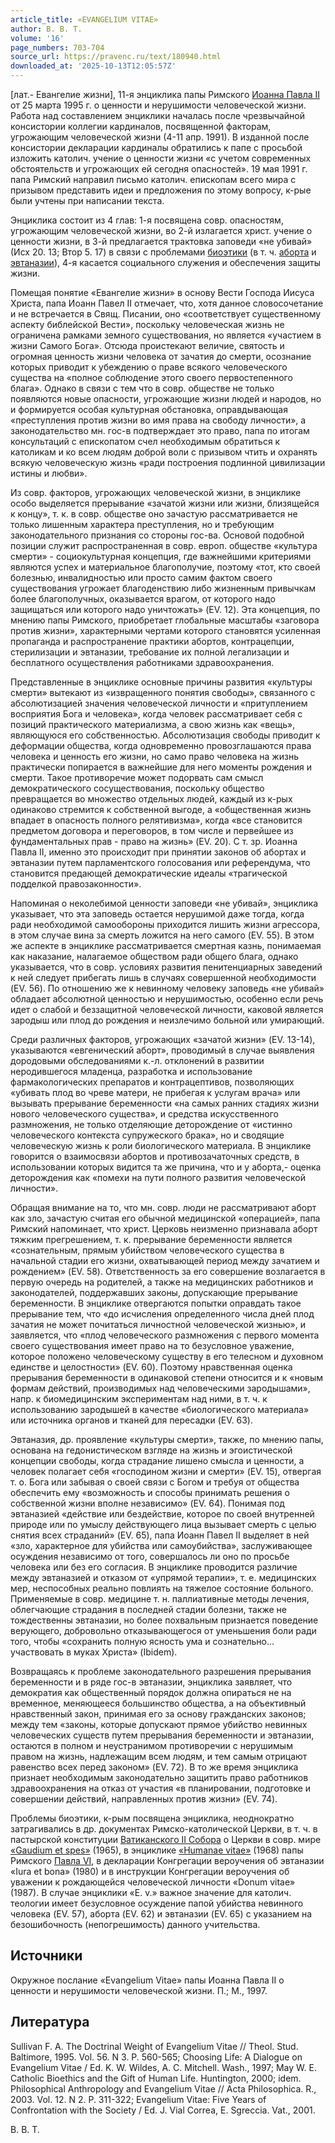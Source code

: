 ```yaml
---
article_title: «EVANGELIUM VITAE»
author: В. В. Т.
volume: '16'
page_numbers: 703-704
source_url: https://pravenc.ru/text/180940.html
downloaded_at: '2025-10-13T12:05:57Z'
---
```


[лат.- Евангелие жизни], 11-я энциклика папы Римского [Иоанна Павла II](<https://pravenc.ru/text/Иоанна Павла II.html>) от 25 марта 1995 г. о ценности и нерушимости человеческой жизни. Работа над составлением энциклики началась после чрезвычайной консистории коллегии кардиналов, посвященной факторам, угрожающим человеческой жизни (4-11 апр. 1991). В изданной после консистории декларации кардиналы обратились к папе с просьбой изложить католич. учение о ценности жизни «с учетом современных обстоятельств и угрожающих ей сегодня опасностей». 19 мая 1991 г. папа Римский направил письмо католич. епископам всего мира с призывом представить идеи и предложения по этому вопросу, к-рые были учтены при написании текста.

Энциклика состоит из 4 глав: 1-я посвящена совр. опасностям, угрожающим человеческой жизни, во 2-й излагается христ. учение о ценности жизни, в 3-й предлагается трактовка заповеди «не убивай» (Исх 20. 13; Втор 5. 17) в связи с проблемами [биоэтики](https://pravenc.ru/text/биоэтики.html) (в т. ч. [аборта](https://pravenc.ru/text/аборта.html) и [эвтаназии](https://pravenc.ru/text/эвтаназии.html)), 4-я касается социального служения и обеспечения защиты жизни.

Помещая понятие «Евангелие жизни» в основу Вести Господа Иисуса Христа, папа Иоанн Павел II отмечает, что, хотя данное словосочетание и не встречается в Свящ. Писании, оно «соответствует существенному аспекту библейской Вести», поскольку человеческая жизнь не ограничена рамками земного существования, но является «участием в жизни Самого Бога». Отсюда проистекают величие, святость и огромная ценность жизни человека от зачатия до смерти, осознание которых приводит к убеждению о праве всякого человеческого существа на «полное соблюдение этого своего первостепенного блага». Однако в связи с тем что в совр. обществе не только появляются новые опасности, угрожающие жизни людей и народов, но и формируется особая культурная обстановка, оправдывающая «преступления против жизни во имя права на свободу личности», а законодательство мн. гос-в подтверждает это право, папа по итогам консультаций с епископатом счел необходимым обратиться к католикам и ко всем людям доброй воли с призывом чтить и охранять всякую человеческую жизнь «ради построения подлинной цивилизации истины и любви».

Из совр. факторов, угрожающих человеческой жизни, в энциклике особо выделяется прерывание «зачатой жизни или жизни, близящейся к концу», т. к. в совр. обществе оно зачастую рассматривается не только лишенным характера преступления, но и требующим законодательного признания со стороны гос-ва. Основой подобной позиции служит распространенная в совр. европ. обществе «культура смерти» - социокультурная концепция, где важнейшими критериями являются успех и материальное благополучие, поэтому «тот, кто своей болезнью, инвалидностью или просто самим фактом своего существования угрожает благоденствию либо жизненным привычкам более благополучных, оказывается врагом, от которого надо защищаться или которого надо уничтожать» (EV. 12). Эта концепция, по мнению папы Римского, приобретает глобальные масштабы «заговора против жизни», характерными чертами которого становятся усиленная пропаганда и распространение практики абортов, контрацепции, стерилизации и эвтаназии, требование их полной легализации и бесплатного осуществления работниками здравоохранения.

Представленные в энциклике основные причины развития «культуры смерти» вытекают из «извращенного понятия свободы», связанного с абсолютизацией значения человеческой личности и «притуплением восприятия Бога и человека», когда человек рассматривает себя с позиций практического материализма, а свою жизнь как «вещь», являющуюся его собственностью. Абсолютизация свободы приводит к деформации общества, когда одновременно провозглашаются права человека и ценность его жизни, но само право человека на жизнь практически попирается в важнейшие для него моменты рождения и смерти. Такое противоречие может подорвать сам смысл демократического сосуществования, поскольку общество превращается во множество отдельных людей, каждый из к-рых одинаково стремится к собственной выгоде, а «общественная жизнь впадает в опасность полного релятивизма», когда «все становится предметом договора и переговоров, в том числе и первейшее из фундаментальных прав - право на жизнь» (EV. 20). С т. зр. Иоанна Павла II, именно это происходит при принятии законов об абортах и эвтаназии путем парламентского голосования или референдума, что становится предающей демократические идеалы «трагической подделкой правозаконности».

Напоминая о неколебимой ценности заповеди «не убивай», энциклика указывает, что эта заповедь остается нерушимой даже тогда, когда ради необходимой самообороны приходится лишить жизни агрессора, в этом случае вина за смерть ложится на него самого (EV. 55). В этом же аспекте в энциклике рассматривается смертная казнь, понимаемая как наказание, налагаемое обществом ради общего блага, однако указывается, что в совр. условиях развития пенитенциарных заведений к ней следует прибегать лишь в случаях совершенной необходимости (EV. 56). По отношению же к невинному человеку заповедь «не убивай» обладает абсолютной ценностью и нерушимостью, особенно если речь идет о слабой и беззащитной человеческой личности, каковой является зародыш или плод до рождения и неизлечимо больной или умирающий.

Среди различных факторов, угрожающих «зачатой жизни» (EV. 13-14), указываются «евгенический аборт», проводимый в случае выявления дородовыми обследованиями к.-л. отклонений в развитии неродившегося младенца, разработка и использование фармакологических препаратов и контрацептивов, позволяющих «убивать плод во чреве матери, не прибегая к услугам врача» или вызывать прерывание беременности «на самых ранних стадиях жизни нового человеческого существа», и средства искусственного размножения, не только отделяющие деторождение от «истинно человеческого контекста супружеского брака», но и сводящие человеческую жизнь к роли биологического материала. В энциклике говорится о взаимосвязи абортов и противозачаточных средств, в использовании которых видится та же причина, что и у аборта,- оценка деторождения как «помехи на пути полного развития человеческой личности».

Обращая внимание на то, что мн. совр. люди не рассматривают аборт как зло, зачастую считая его обычной медицинской «операцией», папа Римский напоминает, что христ. Церковь неизменно признавала аборт тяжким прегрешением, т. к. прерывание беременности является «сознательным, прямым убийством человеческого существа в начальной стадии его жизни, охватывающей период между зачатием и рождением» (EV. 58). Ответственность за его совершение возлагается в первую очередь на родителей, а также на медицинских работников и законодателей, поддержавших законы, допускающие прерывание беременности. В энциклике отвергаются попытки оправдать такое прерывание тем, что «до исчисления определенного числа дней плод зачатия не может почитаться личностной человеческой жизнью», и заявляется, что «плод человеческого размножения с первого момента своего существования имеет право на то безусловное уважение, которое положено человеческому существу в его телесном и духовном единстве и целостности» (EV. 60). Поэтому нравственная оценка прерывания беременности в одинаковой степени относится и к «новым формам действий, производимых над человеческими зародышами», напр. к биомедицинским экспериментам над ними, в т. ч. к использованию зародышей в качестве «биологического материала» или источника органов и тканей для пересадки (EV. 63).

Эвтаназия, др. проявление «культуры смерти», также, по мнению папы, основана на гедонистическом взгляде на жизнь и эгоистической концепции свободы, когда страдание лишено смысла и ценности, а человек полагает себя «господином жизни и смерти» (EV. 15), отвергая т. о. Бога или забывая о своей связи с Богом и требуя от общества обеспечить ему «возможность и способы принимать решения о собственной жизни вполне независимо» (EV. 64). Понимая под эвтаназией «действие или бездействие, которое по своей внутренней природе или по умыслу действующего лица вызывает смерть с целью снятия всех страданий» (EV. 65), папа Иоанн Павел II выделяет в ней «зло, характерное для убийства или самоубийства», заслуживающее осуждения независимо от того, совершалось ли оно по просьбе человека или без его согласия. В энциклике проводится различие между эвтаназией и отказом от «упрямой терапии», т. е. медицинских мер, неспособных реально повлиять на тяжелое состояние больного. Применяемые в совр. медицине т. н. паллиативные методы лечения, облегчающие страдания в последней стадии болезни, также не тождественны эвтаназии, но более похвальным признается поведение верующего, добровольно отказывающегося от уменьшения боли ради того, чтобы «сохранить полную ясность ума и сознательно… участвовать в муках Христа» (Ibidem).

Возвращаясь к проблеме законодательного разрешения прерывания беременности и в ряде гос-в эвтаназии, энциклика заявляет, что демократия как общественный порядок должна опираться не на временное, меняющееся большинство общества, а на объективный нравственный закон, принимая его за основу гражданских законов; между тем «законы, которые допускают прямое убийство невинных человеческих существ путем прерывания беременности и эвтаназии, остаются в полном и неустранимом противоречии с нерушимым правом на жизнь, надлежащим всем людям, и тем самым отрицают равенство всех перед законом» (EV. 72). В то же время энциклика признает необходимым законодательно защитить право работников здравоохранения на отказ от участия «в планировании, подготовке и совершении действий, направленных против жизни» (EV. 74).

Проблемы биоэтики, к-рым посвящена энциклика, неоднократно затрагивались в др. документах Римско-католической Церкви, в т. ч. в пастырской конституции [Ватиканского II Собора](<https://pravenc.ru/text/Ватиканский II Собор.html>) о Церкви в совр. мире [«Gaudium et spes»](<https://pravenc.ru/text/ Gaudium et spes .html>) (1965), в энциклике [«Humanae vitae»](<https://pravenc.ru/text/ Humanae vitae .html>) (1968) папы Римского [Павла VI](<https://pravenc.ru/text/Павел VI.html>), в декларации Конгрегации вероучения об эвтаназии «Iura et bona» (1980) и в инструкции Конгрегации вероучения об уважении к рождающейся человеческой личности «Donum vitae» (1987). В случае энциклики «E. v.» важное значение для католич. теологии имеет безусловное осуждение папой убийства невинного человека (EV. 57), аборта (EV. 62) и эвтаназии (EV. 65) с указанием на безошибочность (непогрешимость) данного учительства.

## Источники

Окружное послание «Evangelium Vitae» папы Иоанна Павла II о ценности и нерушимости человеческой жизни. П.; М., 1997.

## Литература

Sullivan F. A. The Doctrinal Weight of Evangelium Vitae // Theol. Stud. Baltimore, 1995. Vol. 56. N 3. P. 560-565; Choosing Life: A Dialogue on Evangelium Vitae / Ed. K. W. Wildes, A. C. Mitchell. Wash., 1997; May W. E. Catholic Bioethics and the Gift of Human Life. Huntington, 2000; idem. Philosophical Anthropology and Evangelium Vitae // Acta Philosophica. R., 2003. Vol. 12. N 2. P. 311-322; Evangelium Vitae: Five Years of Confrontation with the Society / Ed. J. Vial Correa, E. Sgreccia. Vat., 2001.

В. В. Т.

